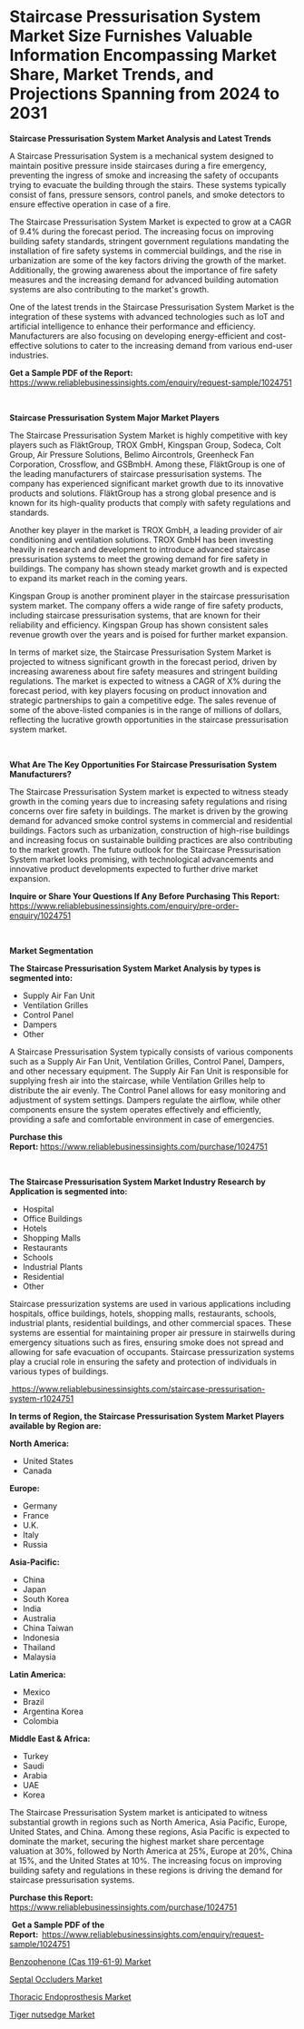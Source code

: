<p><h1>Staircase Pressurisation System Market Size Furnishes Valuable Information Encompassing Market Share, Market Trends, and Projections Spanning from 2024 to 2031</h1></p><p><strong>Staircase Pressurisation System Market Analysis and Latest Trends</strong></p>
<p><p>A Staircase Pressurisation System is a mechanical system designed to maintain positive pressure inside staircases during a fire emergency, preventing the ingress of smoke and increasing the safety of occupants trying to evacuate the building through the stairs. These systems typically consist of fans, pressure sensors, control panels, and smoke detectors to ensure effective operation in case of a fire.</p><p>The Staircase Pressurisation System Market is expected to grow at a CAGR of 9.4% during the forecast period. The increasing focus on improving building safety standards, stringent government regulations mandating the installation of fire safety systems in commercial buildings, and the rise in urbanization are some of the key factors driving the growth of the market. Additionally, the growing awareness about the importance of fire safety measures and the increasing demand for advanced building automation systems are also contributing to the market's growth.</p><p>One of the latest trends in the Staircase Pressurisation System Market is the integration of these systems with advanced technologies such as IoT and artificial intelligence to enhance their performance and efficiency. Manufacturers are also focusing on developing energy-efficient and cost-effective solutions to cater to the increasing demand from various end-user industries.</p></p>
<p><strong>Get a Sample PDF of the Report:&nbsp;</strong> <a href="https://www.reliablebusinessinsights.com/enquiry/request-sample/1024751">https://www.reliablebusinessinsights.com/enquiry/request-sample/1024751</a></p>
<p>&nbsp;</p>
<p><strong>Staircase Pressurisation System Major Market Players</strong></p>
<p><p>The Staircase Pressurisation System Market is highly competitive with key players such as FläktGroup, TROX GmbH, Kingspan Group, Sodeca, Colt Group, Air Pressure Solutions, Belimo Aircontrols, Greenheck Fan Corporation, Crossflow, and GSBmbH. Among these, FläktGroup is one of the leading manufacturers of staircase pressurisation systems. The company has experienced significant market growth due to its innovative products and solutions. FläktGroup has a strong global presence and is known for its high-quality products that comply with safety regulations and standards.</p><p>Another key player in the market is TROX GmbH, a leading provider of air conditioning and ventilation solutions. TROX GmbH has been investing heavily in research and development to introduce advanced staircase pressurisation systems to meet the growing demand for fire safety in buildings. The company has shown steady market growth and is expected to expand its market reach in the coming years.</p><p>Kingspan Group is another prominent player in the staircase pressurisation system market. The company offers a wide range of fire safety products, including staircase pressurisation systems, that are known for their reliability and efficiency. Kingspan Group has shown consistent sales revenue growth over the years and is poised for further market expansion.</p><p>In terms of market size, the Staircase Pressurisation System Market is projected to witness significant growth in the forecast period, driven by increasing awareness about fire safety measures and stringent building regulations. The market is expected to witness a CAGR of X% during the forecast period, with key players focusing on product innovation and strategic partnerships to gain a competitive edge. The sales revenue of some of the above-listed companies is in the range of millions of dollars, reflecting the lucrative growth opportunities in the staircase pressurisation system market.</p></p>
<p>&nbsp;</p>
<p><strong>What Are The Key Opportunities For Staircase Pressurisation System Manufacturers?</strong></p>
<p><p>The Staircase Pressurisation System market is expected to witness steady growth in the coming years due to increasing safety regulations and rising concerns over fire safety in buildings. The market is driven by the growing demand for advanced smoke control systems in commercial and residential buildings. Factors such as urbanization, construction of high-rise buildings and increasing focus on sustainable building practices are also contributing to the market growth. The future outlook for the Staircase Pressurisation System market looks promising, with technological advancements and innovative product developments expected to further drive market expansion.</p></p>
<p><strong>Inquire or Share Your Questions If Any Before Purchasing This Report:</strong> <a href="https://www.reliablebusinessinsights.com/enquiry/pre-order-enquiry/1024751">https://www.reliablebusinessinsights.com/enquiry/pre-order-enquiry/1024751</a></p>
<p>&nbsp;</p>
<p><strong>Market Segmentation</strong></p>
<p><strong>The Staircase Pressurisation System Market Analysis by types is segmented into:</strong></p>
<p><ul><li>Supply Air Fan Unit</li><li>Ventilation Grilles</li><li>Control Panel</li><li>Dampers</li><li>Other</li></ul></p>
<p><p>A Staircase Pressurisation System typically consists of various components such as a Supply Air Fan Unit, Ventilation Grilles, Control Panel, Dampers, and other necessary equipment. The Supply Air Fan Unit is responsible for supplying fresh air into the staircase, while Ventilation Grilles help to distribute the air evenly. The Control Panel allows for easy monitoring and adjustment of system settings. Dampers regulate the airflow, while other components ensure the system operates effectively and efficiently, providing a safe and comfortable environment in case of emergencies.</p></p>
<p><strong>Purchase this Report:&nbsp;</strong><a href="https://www.reliablebusinessinsights.com/purchase/1024751">https://www.reliablebusinessinsights.com/purchase/1024751</a></p>
<p>&nbsp;</p>
<p><strong>The Staircase Pressurisation System Market Industry Research by Application is segmented into:</strong></p>
<p><ul><li>Hospital</li><li>Office Buildings</li><li>Hotels</li><li>Shopping Malls</li><li>Restaurants</li><li>Schools</li><li>Industrial Plants</li><li>Residential</li><li>Other</li></ul></p>
<p><p>Staircase pressurization systems are used in various applications including hospitals, office buildings, hotels, shopping malls, restaurants, schools, industrial plants, residential buildings, and other commercial spaces. These systems are essential for maintaining proper air pressure in stairwells during emergency situations such as fires, ensuring smoke does not spread and allowing for safe evacuation of occupants. Staircase pressurization systems play a crucial role in ensuring the safety and protection of individuals in various types of buildings.</p></p>
<p><a href="https://www.reliablebusinessinsights.com/staircase-pressurisation-system-r1024751">&nbsp;https://www.reliablebusinessinsights.com/staircase-pressurisation-system-r1024751</a></p>
<p><strong>In terms of Region, the Staircase Pressurisation System Market Players available by Region are:</strong></p>
<p>
    <p> <strong> North America: </strong>
        <ul>
            <li>United States</li>
            <li>Canada</li>
        </ul>
        </p> 
    <p> <strong> Europe: </strong>
        <ul>
            <li>Germany</li>
            <li>France</li>
            <li>U.K.</li>
            <li>Italy</li>
            <li>Russia</li>
        </ul>
        </p> 
    <p> <strong> Asia-Pacific: </strong>
        <ul>
            <li>China</li>
            <li>Japan</li>
            <li>South Korea</li>
            <li>India</li>
            <li>Australia</li>
            <li>China Taiwan</li>
            <li>Indonesia</li>
            <li>Thailand</li>
            <li>Malaysia</li>
        </ul>
        </p> 
    <p> <strong> Latin America: </strong>
        <ul>
            <li>Mexico</li>
            <li>Brazil</li>
            <li>Argentina Korea</li>
            <li>Colombia</li>
        </ul>
        </p> 
    <p> <strong> Middle East & Africa: </strong>
        <ul>
            <li>Turkey</li>
            <li>Saudi</li>
            <li>Arabia</li>
            <li>UAE</li>
            <li>Korea</li>
        </ul>
    </p>
    </p>
<p><p>The Staircase Pressurisation System market is anticipated to witness substantial growth in regions such as North America, Asia Pacific, Europe, United States, and China. Among these regions, Asia Pacific is expected to dominate the market, securing the highest market share percentage valuation at 30%, followed by North America at 25%, Europe at 20%, China at 15%, and the United States at 10%. The increasing focus on improving building safety and regulations in these regions is driving the demand for staircase pressurisation systems.</p></p>
<p><strong>Purchase this Report: </strong><a href="https://www.reliablebusinessinsights.com/purchase/1024751">https://www.reliablebusinessinsights.com/purchase/1024751</a></p>
<p>&nbsp;<strong>Get a Sample PDF of the Report:&nbsp;&nbsp;</strong><a href="https://www.reliablebusinessinsights.com/enquiry/request-sample/1024751">https://www.reliablebusinessinsights.com/enquiry/request-sample/1024751</a></p>
<p><strong></strong></p>
<p><p><a href="https://www.linkedin.com/pulse/benzophenone-cas-119-61-9-market-research-report-includes-ayyte">Benzophenone (Cas 119-61-9) Market</a></p><p><a href="https://github.com/brenzgnarento/Market-Research-Report-List-3/blob/main/septal-occluders-market.md">Septal Occluders Market</a></p><p><a href="https://github.com/MyrtisWest1/Market-Research-Report-List-1/blob/main/thoracic-endoprosthesis-market.md">Thoracic Endoprosthesis Market</a></p><p><a href="https://www.linkedin.com/pulse/exploring-tiger-nutsedge-market-dynamics-global-trends-future-6gyje">Tiger nutsedge Market</a></p></p>
